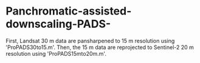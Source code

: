 # Panchromatic-assisted-downscaling-PADS-
First, Landsat 30 m data are pansharpened to 15 m resolution using 'ProPADS30to15.m'.
Then, the 15 m data are reprojected to Sentinel-2 20 m resolution using 'ProPADS15mto20m.m'.
